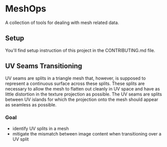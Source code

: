 # MeshOps

A collection of tools for dealing with mesh related data.

## Setup

You'll find setup instruction of this project in the CONTRIBUTING.md file.

## UV Seams Transitioning

UV seams are splits in a triangle mesh that, however, is supposed to represent a continuous surface across these splits.
These splits are necessary to allow the mesh to flatten out cleanly in UV space and have as little distortion in the texture projection as possible.
The UV seams are splits between UV islands for which the projection onto the mesh should appear as seamless as possible.

### Goal

- identify UV splits in a mesh
- mitigate the mismatch between image content when transitioning over a UV split
